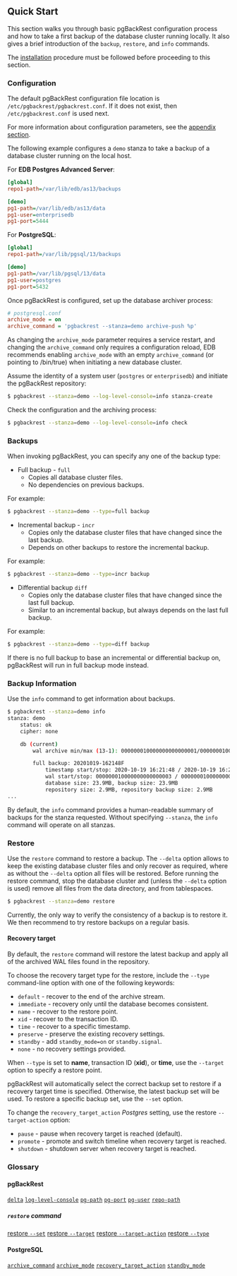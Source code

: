## Quick Start

This section walks you through basic pgBackRest configuration process and how to take a first backup of the database cluster running locally. It also gives a brief introduction of the `backup`, `restore`, and `info` commands.

The [installation](02-installation.md) procedure must be followed before proceeding to this section.

### Configuration

The default pgBackRest configuration file location is `/etc/pgbackrest/pgbackrest.conf`. If it does not exist, then `/etc/pgbackrest.conf` is used next.

For more information about configuration parameters, see the [appendix section](97-appendix.md#configuration-reference).

The following example configures a `demo` stanza to take a backup of a database cluster running on the local host.

For **EDB Postgres Advanced Server**:

```ini
[global]
repo1-path=/var/lib/edb/as13/backups

[demo]
pg1-path=/var/lib/edb/as13/data
pg1-user=enterprisedb
pg1-port=5444
```

For **PostgreSQL**:

```ini
[global]
repo1-path=/var/lib/pgsql/13/backups

[demo]
pg1-path=/var/lib/pgsql/13/data
pg1-user=postgres
pg1-port=5432
```

Once pgBackRest is configured, set up the database archiver process:

```ini
# postgresql.conf
archive_mode = on
archive_command = 'pgbackrest --stanza=demo archive-push %p'
```

As changing the `archive_mode` parameter requires a service restart, and changing the `archive_command` only requires a configuration reload, EDB recommends enabling `archive_mode` with an empty `archive_command` (or pointing to /bin/true) when initiating a new database cluster.

Assume the identity of a system user (`postgres` or `enterprisedb`) and initiate the pgBackRest repository:

```bash
$ pgbackrest --stanza=demo --log-level-console=info stanza-create
```

Check the configuration and the archiving process:

```bash
$ pgbackrest --stanza=demo --log-level-console=info check
```

### Backups

When invoking pgBackRest, you can specify any one of the backup type:

* Full backup - `full`
  * Copies all database cluster files.
  * No dependencies on previous backups.

For example:

```bash
$ pgbackrest --stanza=demo --type=full backup
```

* Incremental backup - `incr`
  * Copies only the database cluster files that have changed since the last backup.
  * Depends on other backups to restore the incremental backup. 

For example:

```bash
$ pgbackrest --stanza=demo --type=incr backup
```

* Differential backup `diff`
  * Copies only the database cluster files that have changed since the last full backup. 
  * Similar to an incremental backup, but always depends on the last full backup.

For example:

```bash
$ pgbackrest --stanza=demo --type=diff backup
```

If there is no full backup to base an incremental or differential backup on, pgBackRest will run in full backup mode instead.

### Backup Information

Use the `info` command to get information about backups.

```bash
$ pgbackrest --stanza=demo info
stanza: demo
    status: ok
    cipher: none

    db (current)
        wal archive min/max (13-1): 000000010000000000000001/000000010000000000000007

        full backup: 20201019-162148F
            timestamp start/stop: 2020-10-19 16:21:48 / 2020-10-19 16:21:58
            wal start/stop: 000000010000000000000003 / 000000010000000000000003
            database size: 23.9MB, backup size: 23.9MB
            repository size: 2.9MB, repository backup size: 2.9MB
...
```

By default, the `info` command provides a human-readable summary of backups for the stanza requested. Without specifying `--stanza`, the `info` command will operate on all stanzas.

### Restore

Use the `restore` command to restore a backup. The `--delta` option allows to keep the existing database cluster files and only recover as required, where as without the `--delta` option all files will be restored. Before running the restore command, stop the database cluster and (unless the `--delta` option is used) remove all files from the data directory, and from tablespaces.

```bash
$ pgbackrest --stanza=demo restore
```

Currently, the only way to verify the consistency of a backup is to restore it. We then recommend to try restore backups on a regular basis.

#### Recovery target

By default, the `restore` command will restore the latest backup and apply all of the archived WAL files found in the repository.

To choose the recovery target type for the restore, include the `--type` command-line option with one of the following keywords:

* `default` - recover to the end of the archive stream.
* `immediate` - recovery only until the database becomes consistent.
* `name` - recover to the restore point.
* `xid` - recover to the transaction ID.
* `time` - recover to a specific timestamp.
* `preserve` - preserve the existing recovery settings.
* `standby` - add `standby_mode=on` or `standby.signal`.
* `none` - no recovery settings provided.

When `--type` is set to **name**, transaction ID (**xid**), or **time**, use the `--target` option to specify a restore point.

pgBackRest will automatically select the correct backup set to restore if a recovery target time is specified. Otherwise, the latest backup set will be used. To restore a specific backup set, use the `--set` option.

To change the `recovery_target_action` _Postgres_ setting, use the restore `--target-action` option:

* `pause` - pause when recovery target is reached (default).
* `promote` - promote and switch timeline when recovery target is reached.
* `shutdown` - shutdown server when recovery target is reached.

### Glossary

#### pgBackRest

[`delta`](https://pgbackrest.org/configuration.html#section-general/option-delta)
[`log-level-console`](https://pgbackrest.org/configuration.html#section-log/option-log-level-console)
[`pg-path`](https://pgbackrest.org/configuration.html#section-stanza/option-pg-path)
[`pg-port`](https://pgbackrest.org/configuration.html#section-stanza/option-pg-port)
[`pg-user`](https://pgbackrest.org/configuration.html#section-stanza/option-pg-user)
[`repo-path`](https://pgbackrest.org/configuration.html#section-repository/option-repo-path)

##### `restore` command

[restore `--set`](https://pgbackrest.org/command.html#command-restore/category-command/option-set)
[restore `--target`](https://pgbackrest.org/command.html#command-restore/category-command/option-target)
[restore `--target-action`](https://pgbackrest.org/command.html#command-restore/category-command/option-target-action)
[restore `--type`](https://pgbackrest.org/command.html#command-restore/category-command/option-type)

#### PostgreSQL

[`archive_command`](https://www.postgresql.org/docs/current/runtime-config-wal.html#GUC-ARCHIVE-COMMAND)
[`archive_mode`](https://www.postgresql.org/docs/current/runtime-config-wal.html#GUC-ARCHIVE-MODE)
[`recovery_target_action`](https://www.postgresql.org/docs/current/runtime-config-wal.html#GUC-RECOVERY-TARGET-ACTION)
[`standby_mode`](https://www.postgresql.org/docs/11/standby-settings.html#STANDBY-MODE)
